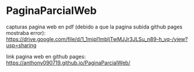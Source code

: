 # PaginaParcialWeb
capturas pagina web en pdf (debido a que la pagina subida github pages mostraba error):
https://drive.google.com/file/d/1_1mipI1mbljTwMJJr3JLSu_n89-h_vq-/view?usp=sharing

link pagina web en github pages:
https://anthony090719.github.io/PaginaParcialWeb/
